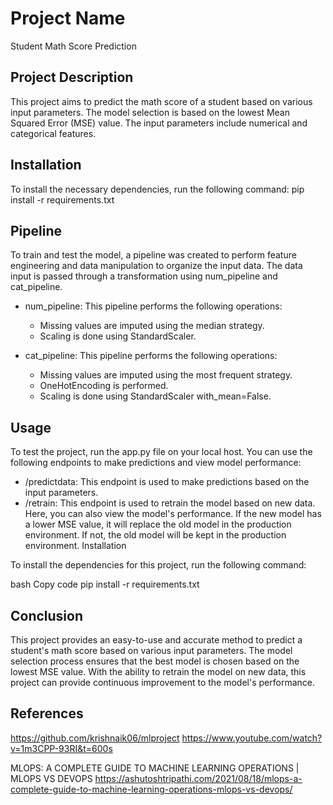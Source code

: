 # Project Name
Student Math Score Prediction

## Project Description
This project aims to predict the math score of a student based on various input parameters. The model selection is based on the lowest Mean Squared Error (MSE) value. The input parameters include numerical and categorical features.

## Installation
To install the necessary dependencies, run the following command:
pip install -r requirements.txt

## Pipeline
To train and test the model, a pipeline was created to perform feature engineering and data manipulation to organize the input data. The data input is passed through a transformation using num_pipeline and cat_pipeline.

- num_pipeline: This pipeline performs the following operations:
    - Missing values are imputed using the median strategy.
    - Scaling is done using StandardScaler.

- cat_pipeline: This pipeline performs the following operations:

    - Missing values are imputed using the most frequent strategy.
    - OneHotEncoding is performed.
    - Scaling is done using StandardScaler with_mean=False.

## Usage
To test the project, run the app.py file on your local host. You can use the following endpoints to make predictions and view model performance:

- /predictdata: This endpoint is used to make predictions based on the input parameters.
- /retrain: This endpoint is used to retrain the model based on new data. Here, you can also view the model's performance. If the new model has a lower MSE value, it will replace the old model in the production environment. If not, the old model will be kept in the production environment.
Installation

To install the dependencies for this project, run the following command:

bash
Copy code
pip install -r requirements.txt

## Conclusion
This project provides an easy-to-use and accurate method to predict a student's math score based on various input parameters. The model selection process ensures that the best model is chosen based on the lowest MSE value. With the ability to retrain the model on new data, this project can provide continuous improvement to the model's performance.


## References
https://github.com/krishnaik06/mlproject
https://www.youtube.com/watch?v=1m3CPP-93RI&t=600s


MLOPS: A COMPLETE GUIDE TO MACHINE LEARNING OPERATIONS | MLOPS VS DEVOPS
https://ashutoshtripathi.com/2021/08/18/mlops-a-complete-guide-to-machine-learning-operations-mlops-vs-devops/


